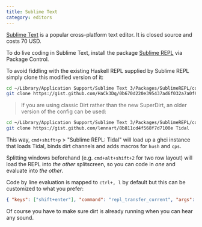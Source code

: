 ```yaml
---
title: Sublime Text
category: editors
---
```


[Sublime Text](http://www.sublimetext.com/) is a popular
cross-platform text editor. It is closed source and costs 70 USD.

To do live coding in Sublime Text, install the package [Sublime
REPL](https://github.com/wuub/SublimeREPL) via Package Control.

To avoid fiddling with the existing Haskell REPL supplied by Sublime REPL simply clone this modified version of it:

~~~bash
cd ~/Library/Application Support/Sublime Text 3/Packages/SublimeREPL/config
git clone https://gist.github.com/HaCk3Dq/0b670d220e395437ad6f032a7a0f6e63 Tidal
~~~

> If you are using classic Dirt rather than the new SuperDirt, an older version of the config can be used:

~~~bash
cd ~/Library/Application Support/Sublime Text 3/Packages/SublimeREPL/config
git clone https://gist.github.com/lennart/8b811cd4f568f7d7100e Tidal
~~~

This way, `cmd+shift+p` > "Sublime REPL: Tidal" will load up a ghci instance that loads Tidal, binds dirt channels and adds macros for `hush` and `cps`.

Splitting windows beforehand (e.g. `cmd+alt+shift+2` for two row layout) will load the REPL into _the other_ splitscreen, so you can code in _one_ and evaluate into _the other_.

Code by line evaluation is mapped to `ctrl+, l` by default but this can be customized to what you prefer:

~~~json
{ "keys": ["shift+enter"], "command": "repl_transfer_current", "args": {"scope": "lines"} }
~~~

Of course you have to make sure dirt is already running when you can hear any sound.
